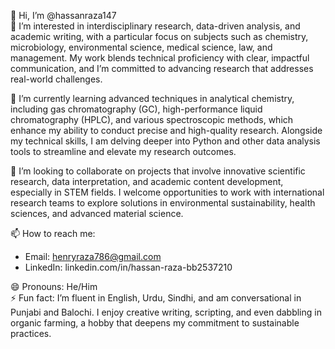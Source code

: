 👋 Hi, I’m @hassanraza147  
👀 I’m interested in interdisciplinary research, data-driven analysis, and academic writing, with a particular focus on subjects such as chemistry, microbiology, environmental science, medical science, law, and management. My work blends technical proficiency with clear, impactful communication, and I’m committed to advancing research that addresses real-world challenges.  

🌱 I’m currently learning advanced techniques in analytical chemistry, including gas chromatography (GC), high-performance liquid chromatography (HPLC), and various spectroscopic methods, which enhance my ability to conduct precise and high-quality research. Alongside my technical skills, I am delving deeper into Python and other data analysis tools to streamline and elevate my research outcomes.  

💞️ I’m looking to collaborate on projects that involve innovative scientific research, data interpretation, and academic content development, especially in STEM fields. I welcome opportunities to work with international research teams to explore solutions in environmental sustainability, health sciences, and advanced material science.  

📫 How to reach me:  
- Email: henryraza786@gmail.com  
- LinkedIn: linkedin.com/in/hassan-raza-bb2537210  

😄 Pronouns: He/Him  
⚡ Fun fact: I’m fluent in English, Urdu, Sindhi, and am conversational in Punjabi and Balochi. I enjoy creative writing, scripting, and even dabbling in organic farming, a hobby that deepens my commitment to sustainable practices.

